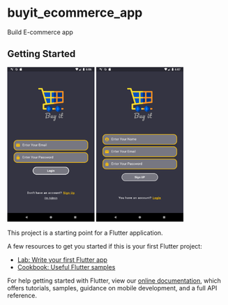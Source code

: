 # buyit_ecommerce_app

Build E-commerce app

## Getting Started

<p float="left">
  <img src="https://github.com/EslamFares/Buy-It/blob/master/img_from_app/login.png" width="200" />
  <img src="https://github.com/EslamFares/Buy-It/blob/master/img_from_app/signup.png" width="200" /> 
</p>


This project is a starting point for a Flutter application.

A few resources to get you started if this is your first Flutter project:

- [Lab: Write your first Flutter app](https://flutter.dev/docs/get-started/codelab)
- [Cookbook: Useful Flutter samples](https://flutter.dev/docs/cookbook)

For help getting started with Flutter, view our
[online documentation](https://flutter.dev/docs), which offers tutorials,
samples, guidance on mobile development, and a full API reference.
